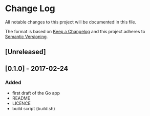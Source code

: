 # Change Log
All notable changes to this project will be documented in this file.

The format is based on [Keep a Changelog](http://keepachangelog.com/) 
and this project adheres to [Semantic Versioning](http://semver.org/).

## [Unreleased]

## [0.1.0] - 2017-02-24
### Added
- first draft of the Go app
- README
- LICENCE
- build script (build.sh)
